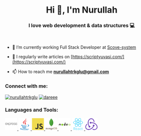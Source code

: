 <h1 align="center">Hi 👋, I'm Nurullah</h1>
<h3 align="center">I love web development & data structures 💻</h3>
</br>


- 🔭 I’m currently working Full Stack Developer at [Scove-system](https://scove-systems.com/)

- 📝 I regularly write articles on [https://scriptyuvasi.com/](https://scriptyuvasi.com/)

- 📫 How to reach me **nurullahtrkglu@gmail.com**

<h3 align="left">Connect with me:</h3>
<p align="left">
<a href="https://linkedin.com/in/nurullahtrkglu" target="blank"><img align="center" src="https://raw.githubusercontent.com/rahuldkjain/github-profile-readme-generator/master/src/images/icons/Social/linked-in-alt.svg" alt="nurullahtrkglu" height="30" width="40" /></a>
<a href="https://www.leetcode.com/dareee" target="blank"><img align="center" src="https://raw.githubusercontent.com/rahuldkjain/github-profile-readme-generator/master/src/images/icons/Social/leet-code.svg" alt="dareee" height="30" width="40" /></a>
</p>

<h3 align="left">Languages and Tools:</h3>
<p align="left"> <a href="https://expressjs.com" target="_blank" rel="noreferrer"> <img src="https://raw.githubusercontent.com/devicons/devicon/master/icons/express/express-original-wordmark.svg" alt="express" width="40" height="40"/> </a> <a href="https://www.java.com" target="_blank" rel="noreferrer"> <img src="https://raw.githubusercontent.com/devicons/devicon/master/icons/java/java-original.svg" alt="java" width="40" height="40"/> </a> <a href="https://developer.mozilla.org/en-US/docs/Web/JavaScript" target="_blank" rel="noreferrer"> <img src="https://raw.githubusercontent.com/devicons/devicon/master/icons/javascript/javascript-original.svg" alt="javascript" width="40" height="40"/> </a> <a href="https://www.mongodb.com/" target="_blank" rel="noreferrer"> <img src="https://raw.githubusercontent.com/devicons/devicon/master/icons/mongodb/mongodb-original-wordmark.svg" alt="mongodb" width="40" height="40"/> </a> <a href="https://nodejs.org" target="_blank" rel="noreferrer"> <img src="https://raw.githubusercontent.com/devicons/devicon/master/icons/nodejs/nodejs-original-wordmark.svg" alt="nodejs" width="40" height="40"/> </a> <a href="https://reactjs.org/" target="_blank" rel="noreferrer"> <img src="https://raw.githubusercontent.com/devicons/devicon/master/icons/react/react-original-wordmark.svg" alt="react" width="40" height="40"/> </a> <a href="https://redux.js.org" target="_blank" rel="noreferrer"> <img src="https://raw.githubusercontent.com/devicons/devicon/master/icons/redux/redux-original.svg" alt="redux" width="40" height="40"/> </a> </p>
